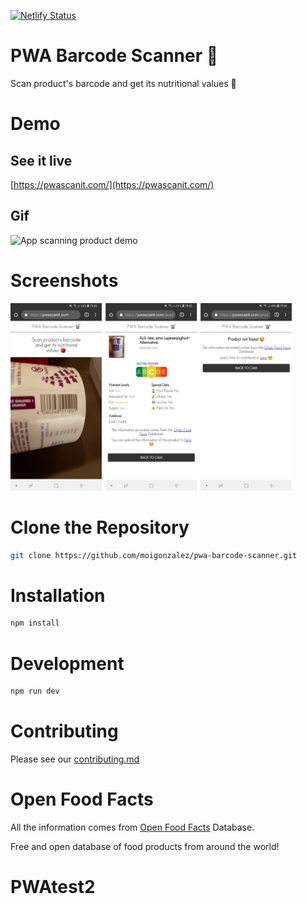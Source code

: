 [![Netlify Status](https://api.netlify.com/api/v1/badges/97e2ce4d-44a6-41c7-9382-7c5ad0196547/deploy-status)](https://app.netlify.com/sites/stoic-easley-8962cb/deploys)

# PWA Barcode Scanner 🛒

Scan product's barcode and get its nutritional values 🍎

# Demo

## See it live

[https://pwascanit.com/](https://pwascanit.com/)

## Gif

<img src="demo/pwascanit.gif" alt="App scanning product demo" height="450px"/>

# Screenshots

<img src="demo/screenshots.jpg" height="300px" />

# Clone the Repository

```bash
git clone https://github.com/moigonzalez/pwa-barcode-scanner.git
```

# Installation

```bash
npm install
```

# Development

```bash
npm run dev
```

# Contributing

Please see our [contributing.md](https://github.com/moigonzalez/pwa-barcode-scanner/blob/master/contributing.md)


# Open Food Facts

All the information comes from [Open Food Facts](https://world.openfoodfacts.org/discover) Database.

Free and open database of food products from around the world!
# PWAtest2
